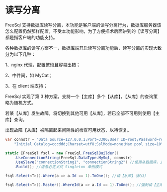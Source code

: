 # 读写分离

FreeSql 支持数据库读写分离，本功能是客户端的读写分离行为，数据库服务器该怎么配置仍然那样配置，不受本功能影响，为了方便描术后面讲到的【读写分离】都是指客户端的功能支持。

各种数据库的读写方案不一，数据库端开启读写分离功能后，读写分离的实现大致分为以下几种：

1、nginx 代理，配置繁琐且容易出错；

2、中件间，如 MyCat；

3、在 client 端支持；

FreeSql 实现了第 3 种方案，支持一个【主库】多个【从库】，【从库】的查询策略为随机方式。

若某【从库】发生故障，将切换到其他可用【从库】，若已全部不可用则使用【主库】查询。

出现故障【从库】被隔离起来间隔性的检查可用状态，以待恢复。

```csharp
var connstr = "Data Source=127.0.0.1;Port=3306;User ID=root;Password=root;" +
    "Initial Catalog=cccddd;Charset=utf8;SslMode=none;Max pool size=10";

static IFreeSql fsql = new FreeSql.FreeSqlBuilder()
    .UseConnectionString(FreeSql.DataType.MySql, connstr)
    .UseSlave("connectionString1", "connectionString2") //使用从数据库，支持多个
    .Build(); //请务必定义成 Singleton 单例模式

fsql.Select<T>().Where(a => a.Id == 1).ToOne(); //读【从库】（默认）

fsql.Select<T>().Master().WhereId(a => a.Id == 1).ToOne(); //强制读【主库】
```
